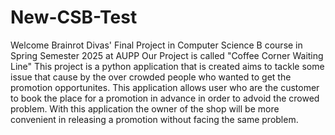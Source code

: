 # New-CSB-Test
Welcome Brainrot Divas' Final Project in Computer Science B course in Spring Semester 2025 at AUPP
Our Project is called "Coffee Corner Waiting Line" 
This project is a python application that is created aims to tackle some issue that cause by the over crowded people who wanted to get the promotion opportunites. 
This application allows user who are the customer to book the place for a promotion in advance in order to advoid the crowed problem. 
With this application the owner of the shop will be more convenient in releasing a promotion without facing the same problem. 
